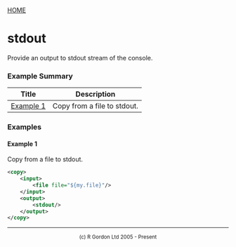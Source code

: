 [HOME](../../../README.md)
# stdout

Provide an output to stdout stream of
the console.

### Example Summary

| Title | Description |
| ----- | ----------- |
| [Example 1](#example1) | Copy from a file to stdout. |


### Examples
#### Example 1 <a name="example1"></a>

Copy from a file to stdout.


```xml
<copy>
    <input>
        <file file="${my.file}"/>
    </input>
    <output>
        <stdout/>
    </output>
</copy>

```



-----------------------

<div style='font-size: smaller; text-align: center;'>(c) R Gordon Ltd 2005 - Present</div>
